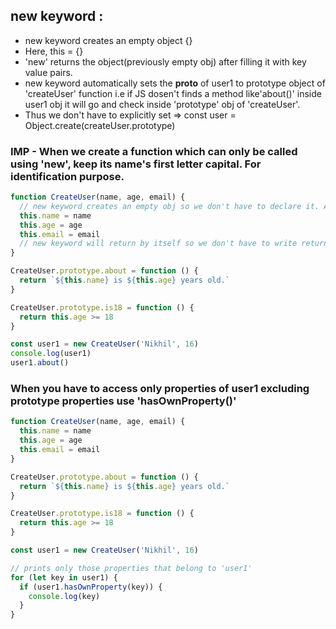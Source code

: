## new keyword :

- new keyword creates an empty object {}
- Here, this = {}
- 'new' returns the object(previously empty obj) after filling it with key value pairs.
- new keyword automatically sets the __proto__ of user1 to prototype object of 'createUser' function i.e if JS dosen't finds a method like'about()' inside 
  user1 obj it will go and check inside 'prototype' obj of 'createUser'. 
- Thus we don't have to explicitly set => const user = Object.create(createUser.prototype)

### IMP - When we create a function which can only be called using 'new', keep its name's first letter capital. For identification purpose.

```javascript
function CreateUser(name, age, email) {
  // new keyword creates an empty obj so we don't have to declare it. Also sets its [[Prototype]] to 'createUser.prototype'
  this.name = name
  this.age = age
  this.email = email
  // new keyword will return by itself so we don't have to write return statement, but if we want we can write - 'return this;'
}

CreateUser.prototype.about = function () {
  return `${this.name} is ${this.age} years old.`
}

CreateUser.prototype.is18 = function () {
  return this.age >= 18
}

const user1 = new CreateUser('Nikhil', 16)
console.log(user1)
user1.about()
```
### When you have to access only properties of user1 excluding prototype properties use 'hasOwnProperty()'

```javascript
function CreateUser(name, age, email) {
  this.name = name
  this.age = age
  this.email = email
}

CreateUser.prototype.about = function () {
  return `${this.name} is ${this.age} years old.`
}

CreateUser.prototype.is18 = function () {
  return this.age >= 18
}

const user1 = new CreateUser('Nikhil', 16)

// prints only those properties that belong to 'user1'
for (let key in user1) {
  if (user1.hasOwnProperty(key)) {
    console.log(key)
  }
}
```

